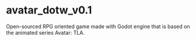 # avatar_dotw_v0.1
 Open-sourced RPG oriented game made with Godot engine that is based on the animated series Avatar: TLA.
